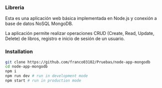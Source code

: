 ### Libreria
Esta es una aplicación web básica implementada en Node.js y conexión a base de datos NoSQL MongoDB.

La aplicación permite realizar operaciones CRUD (Create, Read, Update, Delete) de libros, registro e inicio de
sesión de un usuario.

### Installation

```sh
git clone https://github.com/franco03102/Pruebas/node-app-mongodb
cd node-app-mongodb
npm i
npm run dev # run in development mode
npm start # run in production mode
```